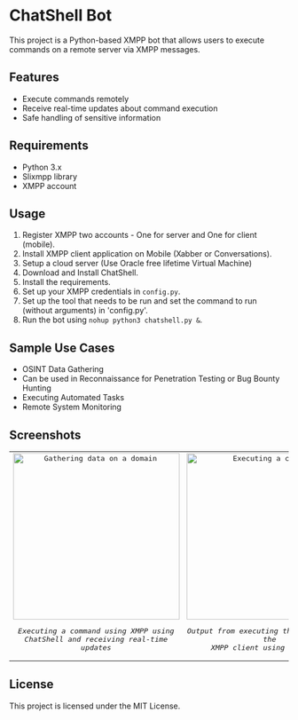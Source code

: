 # ChatShell Bot

This project is a Python-based XMPP bot that allows users to execute commands on a remote server via XMPP messages.

## Features
- Execute commands remotely
- Receive real-time updates about command execution
- Safe handling of sensitive information

## Requirements
- Python 3.x
- Slixmpp library
- XMPP account

## Usage
1. Register XMPP two accounts - One for server and One for client (mobile).
2. Install XMPP client application on Mobile (Xabber or Conversations).
3. Setup a cloud server (Use Oracle free lifetime Virtual Machine)
4. Download and Install ChatShell.
5. Install the requirements.
6. Set up your XMPP credentials in `config.py`.
7. Set up the tool that needs to be run and set the command to run (without arguments) in 'config.py'.
7. Run the bot using `nohup python3 chatshell.py &`.


## Sample Use Cases
- OSINT Data Gathering
- Can be used in Reconnaissance for Penetration Testing or Bug Bounty Hunting
- Executing Automated Tasks
- Remote System Monitoring

## Screenshots

<kbd>
<table>
    <tr>
      <td align="center">
        <img src="https://github.com/user-attachments/assets/5ce67568-7520-4de5-aa4a-6a7e7349bb5e" alt="Gathering data on a domain" width="300" height="300" />
        <p><em>Executing a command using XMPP using <br>ChatShell and receiving real-time updates</em></p>
      </td>
      <td align="center">
        <img src="https://github.com/user-attachments/assets/3b1f0d74-17c8-421b-b14e-77d0349ea5e9" alt="Executing a command" width="300" height="300" />
        <p><em>Output from executing the command from the <br> XMPP client using ChatShell</em></p>
      </td>
    </tr>
</table>
</kbd>





## License
This project is licensed under the MIT License.
